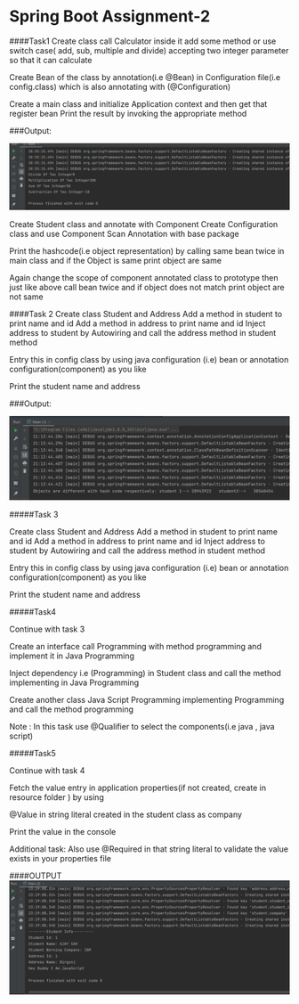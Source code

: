 # Spring Boot Assignment-2


####Task1
Create class call Calculator inside it add some method or use switch case( add, sub, multiple and divide) accepting two integer parameter so that it can calculate

Create Bean of the class by annotation(i.e @Bean) in Configuration file(i.e config.class) which is also annotating with (@Configuration)

Create a main class and initialize Application context and then get that register bean
Print the result by invoking the appropriate method

###Output:

![Task1](output/task1.PNG "output1")



Create Student class and  annotate with Component
Create Configuration class and use Component Scan Annotation with base package

Print the hashcode(i.e object representation) by calling same bean twice in main class and if the
Object is same print object are same

Again change the scope of component annotated class to prototype then just like above call bean twice and if object does not match print object are not same


####Task 2
Create class Student and Address
Add a method in student to print name and id
Add a method in address to print name and id
Inject address to student by Autowiring and call the address method in student method

Entry this in config class by using java configuration (i.e) bean or annotation configuration(component)  as you like


Print the student name and address

###Output:

![Task2](output/task2.PNG "output2")


#####Task 3 

Create class Student and Address
Add a method in student to print name and id
Add a method in address to print name and id
Inject address to student by Autowiring and call the address method in student method

Entry this in config class by using java configuration (i.e) bean or annotation configuration(component)  as you like


Print the student name and address

#####Task4

Continue with task 3

Create an interface call Programming with method programming and implement it in Java Programming

Inject dependency i.e (Programming) in Student class and call the method implementing in Java Programming

Create another class Java Script Programming implementing Programming and call the method programming

Note : In this task use @Qualifier to select the components(i.e java , java script)


#####Task5

Continue with task 4

Fetch the value entry in application properties(if not created, create in resource folder ) by using

@Value in string literal created in the student class as company

Print the value in the console

Additional task: Also use @Required in that string literal to validate the value exists in your properties file


####OUTPUT
![Task3](output/task345.PNG "output3")


